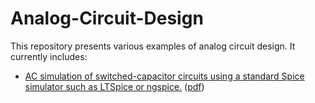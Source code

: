 # Analog-Circuit-Design

This repository presents various examples of analog circuit design. It currently includes:
* [AC simulation of switched-capacitor circuits using a standard Spice simulator such as LTSpice or ngspice.](/Simulation%20of%20SC%20Circuits/) ([pdf](/Simulation%20of%20SC%20Circuits/SCC_simulation.pdf))

